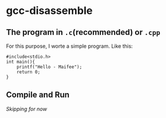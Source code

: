 # gcc-disassemble

## The program in `.c`(recommended) or `.cpp`

For this purpose, I worte a simple program. Like this:
```
#include<stdio.h>
int main(){
	printf("Hello - Maifee");
	return 0;
}
```

## Compile and Run
*Skipping for now*
